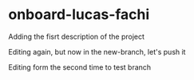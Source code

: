 # onboard-lucas-fachi

Adding the fisrt description of the project

Editing again, but now in the new-branch, let's push it

Editing form the second time to test branch
